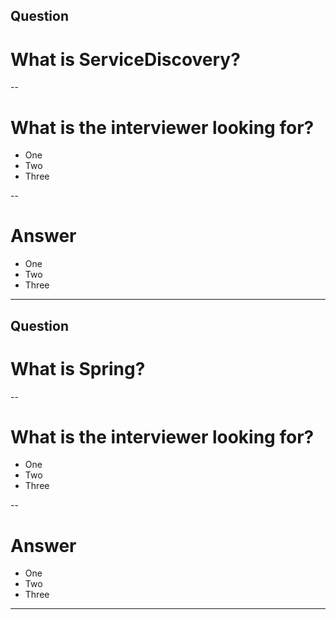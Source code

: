 ## Question
# What is ServiceDiscovery?

--

# What is the interviewer looking for?
- One
- Two
- Three

--

# Answer
- One
- Two
- Three

---

## Question
# What is Spring?

--

# What is the interviewer looking for?
- One
- Two
- Three

--

# Answer
- One
- Two
- Three

---
